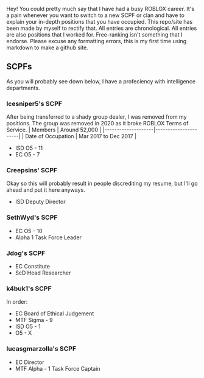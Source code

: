 Hey! You could pretty much say that I have had a busy ROBLOX career. It's a pain whenever you want to switch to a new SCPF or clan and have to explain your in-depth positions that you have occupied.
This repo/site has been made by myself to rectify that. All entries are chronological. All entries are also positions that I worked for. Free-ranking isn't something that I endorse. Please excuse any formatting errors, this is my first time using markdown to make a github site.
## SCPFs
As you will probably see down below, I have a profeciency with intelligence departments.
### Icesniper5's SCPF
After being transferred to a shady group dealer, I was removed from my positions. The group was removed in 2020 as it broke ROBLOX Terms of Service.
| Members            | Around 52,000        |
|--------------------|----------------------|
| Date of Occupation | Mar 2017 to Dec 2017 |
- ISD O5 - 11
- EC O5 - 7
### Creepsins' SCPF
Okay so this will probably result in people discrediting my resume, but I'll go ahead and put it here anyways.
- ISD Deputy Director
### SethWyd's SCPF
- EC O5 - 10
- Alpha 1 Task Force Leader
### Jdog's SCPF
- EC Constitute
- ScD Head Researcher
### k4buk1's SCPF
In order:
- EC Board of Ethical Judgement
- MTF Sigma - 9
- ISD O5 - 1
- O5 - X
### lucasgmarzolla's SCPF
- EC Director
- MTF Alpha - 1 Task Force Captain
